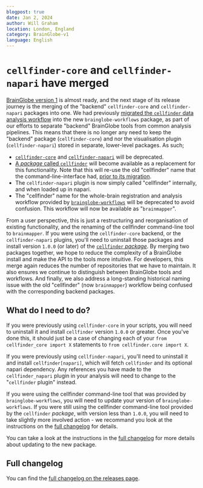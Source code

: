 ```yaml
---
blogpost: true
date: Jan 2, 2024
author: Will Graham
location: London, England
category: BrainGlobe-v1
language: English
---
```


# `cellfinder-core` and `cellfinder-napari` have merged

[BrainGlobe version 1](./version_1_announcement.md) is almost ready, and the next stage of its release journey is the merging of the "backend" `cellfinder-core` and `cellfinder-napari` packages into one.
We had previously [migrated the `cellfinder` data analysis workflow](./cellfinder_migration_live.md) into the new `brainglobe-workflows` package, as part of our efforts to separate "backend" BrainGlobe tools from common analysis pipelines.
This means that there is no longer any need to keep the "backend" package (`cellfinder-core`) and nor the visualisation plugin (`cellfinder-napari`) stored in separate, lower-level packages.
As such;

- [`cellfinder-core`](https://github.com/brainglobe/cellfinder-core) and [`cellfinder-napari`](https://github.com/brainglobe/cellfinder-napari) will be deprecated.
- [A _package_ called `cellfinder`](https://github.com/brainglobe/cellfinder) will become available as a replacement for this functionality. Note that this will re-use the old "cellfinder" name that the command-line-interface had, [prior to its migration](./cellfinder_migration_live.md).
- The `cellfinder-napari` plugin is now simply called "cellfinder" internally, and when loaded up in napari.
- The "cellfinder" name for the whole-brain registration and analysis workflow provided by [`brainglobe-workflows`](/documentation/brainglobe-workflows/index.md) will be deprecated to avoid confusion. This workflow will now be available as "`brainmapper`".

From a user perspective, this is just a restructuring and reorganisation of existing functionality, and the renaming of the cellfinder command-line tool to `brainmapper`.
If you were using the `cellfinder-core` backend, or the `cellfinder-napari` plugins, you'll need to uninstall those packages and install version `1.0.0` (or later) of the [`cellfinder` _package_](https://pypi.org/project/cellfinder/).
By merging two packages together, we hope to reduce the complexity of a BrainGlobe install and make the API to the tools more intuitive.
For developers, this merge again reduces the number of repositories that we have to maintain.
It also ensures we continue to distinguish between BrainGlobe tools and workflows.
And finally, we also address a long-standing historical naming issue with the old "cellfinder" (now `brainmapper`) workflow being confused with the corresponding backend packages.

## What do I need to do?

If you were previously using `cellfinder-core` in your scripts, you will need to uninstall it and install `cellfinder` version `1.0.0` or greater.
Once you've done this, it should just be a case of changing each of your `from cellfinder_core import X` statements to `from cellfinder.core import X`.

If you were previously using `cellfinder-napari`, you'll need to uninstall it and install `cellfinder[napari]`, which will fetch `cellfinder` and its optional napari dependency.
Any references you have made to the `cellfinder_napari` plugin in your analysis will need to change to the "`cellfinder` plugin" instead.

If you were using the cellfinder command-line tool that was provided by `brainglobe-workflows`, you will need to update your version of `brainglobe-workflows`.
If you were still using the cellfinder command-line tool provided by the `cellfinder` _package_, with version less than `1.0.0`, you will need to take slightly more involved action - we recommand you look at the instructions on the [full changelog](#full-changelog) for details.

You can take a look at the instructions in the [full changelog](#full-changelog) for more details about updating to the new package.

## Full changelog

You can find the [full changelog on the releases page](../../community/releases/v1/cellfinder-core-and-plugin-merge.md).
